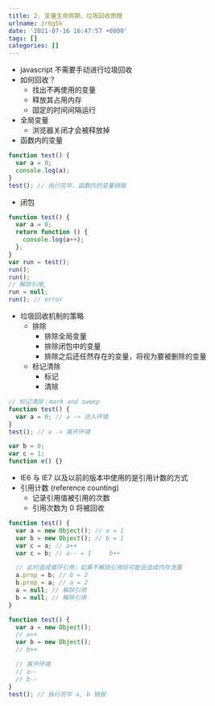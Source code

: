 ```yaml
---
title: 2. 变量生命周期、垃圾回收原理
urlname: zr6g5k
date: '2021-07-16 16:47:57 +0800'
tags: []
categories: []
---
```


- javascript 不需要手动进行垃圾回收
- 如何回收？
  - 找出不再使用的变量
  - 释放其占用内存
  - 固定的时间间隔运行
- 全局变量
  - 浏览器关闭才会被释放掉
- 函数内的变量

```javascript
function test() {
  var a = 0;
  console.log(a);
}
test(); // 执行完毕，函数内的变量销毁
```

- 闭包

```javascript
function test() {
  var a = 0;
  return function () {
    console.log(a++);
  };
}
var run = test();
run();
run();
// 解除引用,
run = null;
run(); // error
```

- 垃圾回收机制的策略
  - 排除
    - 排除全局变量
    - 排除闭包中的变量
    - 排除之后还任然存在的变量，将视为要被删除的变量
  - 标记清除
    - 标记
    - 清除

```javascript
// 标记清除：mark and sweep
function test() {
  var a = 0; // a -> 进入环境
}
test(); // a -> 离开环境

var b = 0;
var c = 1;
function e() {}
```

- IE6 与 IE7 以及以前的版本中使用的是引用计数的方式
- 引用计数 (reference counting)
  - 记录引用值被引用的次数
  - 引用次数为 0 将被回收

```javascript
function test() {
  var a = new Object(); // a = 1
  var b = new Object(); // b = 1
  var c = a; // a++
  var c = b; // a-- = 1     b++

  // 此时造成循环引用，如果不解除引用将可能会造成内存泄露
  a.prop = b; // b = 2
  b.prop = a; // a = 2
  a = null; // 解除引用
  b = null; // 解除引用
}
```

```javascript
function test() {
  var a = new Object();
  // a++
  var b = new Object();
  // b++

  // 离开环境
  // a--
  // b--
}
test(); // 执行完毕 a, b 销毁
```
